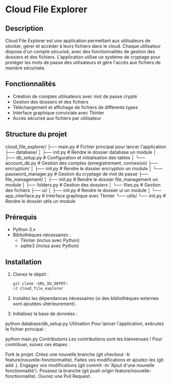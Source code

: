 # Cloud File Explorer

## Description

Cloud File Explorer est une application permettant aux utilisateurs de stocker, gérer et accéder à leurs fichiers dans le cloud. Chaque utilisateur dispose d'un compte sécurisé, avec des fonctionnalités de gestion des dossiers et des fichiers. L'application utilise un système de cryptage pour protéger les mots de passe des utilisateurs et gère l'accès aux fichiers de manière sécurisée.

## Fonctionnalités

- Création de comptes utilisateurs avec mot de passe crypté
- Gestion des dossiers et des fichiers
- Téléchargement et affichage de fichiers de différents types
- Interface graphique conviviale avec Tkinter
- Accès sécurisé aux fichiers par utilisateur

## Structure du projet

cloud_file_explorer/ ├── main.py # Fichier principal pour lancer l'application ├── database/ │ ├── init.py # Rendre le dossier database un module │ ├── db_setup.py # Configuration et initialisation des tables │ └── account_db.py # Gestion des comptes (enregistrement, connexion) ├── encryption/ │ ├── init.py # Rendre le dossier encryption un module │ └── password_manager.py # Gestion du cryptage de mot de passe ├── file_management/ │ ├── init.py # Rendre le dossier file_management un module │ ├── folders.py # Gestion des dossiers │ └── files.py # Gestion des fichiers ├── ui/ │ ├── init.py # Rendre le dossier ui un module │ └── app_interface.py # Interface graphique avec Tkinter └── utils/ └── init.py # Rendre le dossier utils un module




## Prérequis

- Python 3.x
- Bibliothèques nécessaires :
  - Tkinter (inclus avec Python)
  - sqlite3 (inclus avec Python)

## Installation

1. Clonez le dépôt :
   ```bash
   git clone <URL_DU_DEPOT>
   cd cloud_file_explorer
2. Installez les dépendances nécessaires (si des bibliothèques externes sont ajoutées ultérieurement).

3. Initialisez la base de données :

python database/db_setup.py
Utilisation
Pour lancer l'application, exécutez le fichier principal :


python main.py
Contributions
Les contributions sont les bienvenues ! Pour contribuer, suivez ces étapes :

Fork le projet.
Créez une nouvelle branche (git checkout -b feature/nouvelle-fonctionnalite).
Faites vos modifications et ajoutez-les (git add .).
Engagez vos modifications (git commit -m 'Ajout d\'une nouvelle fonctionnalité').
Poussez la branche (git push origin feature/nouvelle-fonctionnalite).
Ouvrez une Pull Request.

